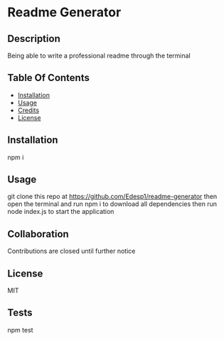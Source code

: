 # Readme Generator

  ## Description

  Being able to write a professional readme through the terminal

  ## Table Of Contents

- [Installation](#installation)
- [Usage](#usage)
- [Credits](#contributions)
- [License](#license)

## Installation

  npm i

## Usage

  git clone this repo  at https://github.com/Edesp1/readme-generator then open the terminal and run npm i to download all dependencies then run node index.js to start the application

## Collaboration

  Contributions are closed until further notice

## License

  MIT

## Tests

  npm test


